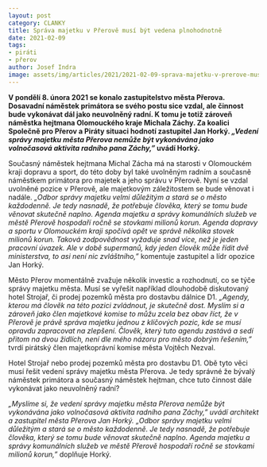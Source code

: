```yaml
---
layout: post
category: CLANKY
title: Správa majetku v Přerově musí být vedena plnohodnotně
date: 2021-02-09
tags: 
- piráti
- přerov
author: Josef Indra
image: assets/img/articles/2021/2021-02-09-sprava-majetku-v-prerove-musi-byt-vedena-plnohodnotne.jpg  #751x422 pixelu
---
```

**V pondělí 8. února 2021 se konalo zastupitelstvo města Přerova. Dosavadní náměstek primátora se svého postu sice vzdal, ale činnost bude vykonávat dál jako neuvolněný radní. K tomu je totiž zároveň náměstka hejtmana Olomouckého kraje Michala Záchy. Za koalici Společně pro Přerov a Piráty situaci hodnotí zastupitel Jan Horký. *„Vedení správy majetku města Přerova nemůže být vykonávána jako volnočasová aktivita radního pana Záchy,”* uvádí Horký.** 

Současný náměstek hejtmana Michal Zácha má na starosti v Olomouckém kraji dopravu a sport, do této doby byl také uvolněným radním a současně náměstkem primátora pro majetek a jeho správu v Přerově. Nyní se vzdal uvolněné pozice v Přerově, ale majetkovým záležitostem se bude věnovat i nadále. *„Odbor správy majetku velmi důležitým a stará se o město každodenně. Je tedy nasnadě, že potřebuje člověka, který se tomu bude věnovat skutečně naplno. Agenda majetku a správy komunálních služeb ve městě Přerově hospodaří ročně se stovkami milionů korun. Agenda dopravy a sportu v Olomouckém kraji spočívá opět ve správě několika stovek milionů korun. Taková zodpovědnost vyžaduje snad více, než je jeden pracovní úvazek. Ale v době supermanů, kdy jeden člověk může řídit dvě ministerstva, to asi není nic zvláštního,”* komentuje zastupitel a lídr opozice Jan Horký. 

Město Přerov momentálně zvažuje několik investic a rozhodnutí, co se týče správy majetku města. Musí se vyřešit například dlouhodobě diskutovaný hotel Strojař, či prodej pozemků města pro dostavbu dálnice D1. *„Agendy, kterou má člověk na této pozici zvládnout, je skutečně dost. Myslím si a zároveň jako člen majetkové komise to můžu zcela bez obav říct, že v Přerově je právě správa majetku jednou z klíčových pozic, kde se musí opravdu zapracovat na zlepšení. Člověk, který tuto agendu zastává a sedí přitom na dvou židlích, není dle mého názoru pro město dobrým řešením,”* tvrdí pirátský člen majetkoprávní komise města Vojtěch Nezval.

Hotel Strojař nebo prodej pozemků města pro dostavbu D1. Obě tyto věci musí řešit vedení správy majetku města Přerova. Je tedy správné že bývalý náměstek primátora a současný náměstek hejtman, chce tuto činnost dále vykonávat jako neuvolněný radní?

*„Myslíme si, že vedení správy majetku města Přerova nemůže být vykonávána jako volnočasová aktivita radního pana Záchy,” uvádí architekt a zastupitel města Přerova Jan Horký. „Odbor správy majetku velmi důležitým a stará se o město každodenně. Je tedy nasnadě, že potřebuje člověka, který se tomu bude věnovat skutečně naplno. Agenda majetku a správy komunálních služeb ve městě Přerově hospodaří ročně se stovkami milionů korun,”* doplňuje Horký. 
